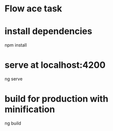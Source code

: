 # Flow ace task

# install dependencies
npm install

# serve  at localhost:4200
ng serve

# build for production with minification
ng build

